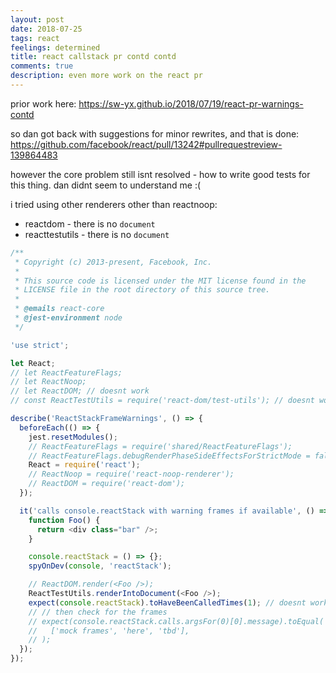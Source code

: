 ```yaml
---
layout: post
date: 2018-07-25
tags: react
feelings: determined
title: react callstack pr contd contd
comments: true
description: even more work on the react pr
---
```


prior work here: https://sw-yx.github.io/2018/07/19/react-pr-warnings-contd

so dan got back with suggestions for minor rewrites, and that is done: https://github.com/facebook/react/pull/13242#pullrequestreview-139864483

however the core problem still isnt resolved - how to write good tests for this thing. dan didnt seem to understand me :(

i tried using other renderers other than reactnoop:

- reactdom - there is no `document`
- reacttestutils - there is no `document`

```js
/**
 * Copyright (c) 2013-present, Facebook, Inc.
 *
 * This source code is licensed under the MIT license found in the
 * LICENSE file in the root directory of this source tree.
 *
 * @emails react-core
 * @jest-environment node
 */

'use strict';

let React;
// let ReactFeatureFlags;
// let ReactNoop; 
// let ReactDOM; // doesnt work
// const ReactTestUtils = require('react-dom/test-utils'); // doesnt work

describe('ReactStackFrameWarnings', () => {
  beforeEach(() => {
    jest.resetModules();
    // ReactFeatureFlags = require('shared/ReactFeatureFlags');
    // ReactFeatureFlags.debugRenderPhaseSideEffectsForStrictMode = false;
    React = require('react');
    // ReactNoop = require('react-noop-renderer');
    // ReactDOM = require('react-dom');
  });

  it('calls console.reactStack with warning frames if available', () => {
    function Foo() {
      return <div class="bar" />;
    }

    console.reactStack = () => {};
    spyOnDev(console, 'reactStack');

    // ReactDOM.render(<Foo />);
    ReactTestUtils.renderIntoDocument(<Foo />);
    expect(console.reactStack).toHaveBeenCalledTimes(1); // doesnt work yet
    // // then check for the frames
    // expect(console.reactStack.calls.argsFor(0)[0].message).toEqual(
    //   ['mock frames', 'here', 'tbd'],
    // );
  });
});

```



